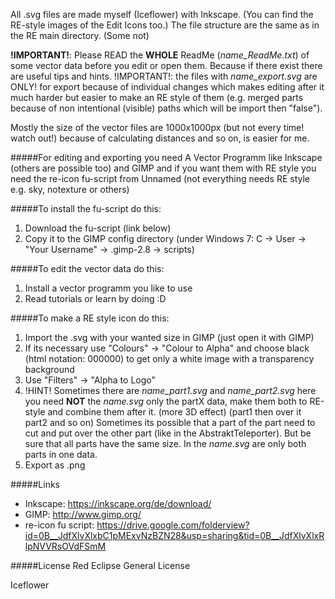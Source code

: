 All .svg files are made myself (Iceflower) with Inkscape. (You can find the RE-style images of the Edit Icons too.)
The file structure are the same as in the RE main directory. (Some not)

**!IMPORTANT!**: Please READ the **WHOLE** ReadMe (*name_ReadMe.txt*) of some vector data before you edit or open them. Because if there exist there are useful tips and hints.
!IMPORTANT!: the files with *name_export.svg* are ONLY! for export because of individual changes which makes editing after it much harder but easier to make an RE style of them (e.g. merged parts because of non intentional (visible) paths which will be import then "false").

Mostly the size of the vector files are 1000x1000px (but not every time! watch out!) because of calculating distances and so on, is easier for me.

#####For editing and exporting you need
A Vector Programm like Inkscape (others are possible too) and GIMP and if you want them with RE style you need the re-icon fu-script from Unnamed (not everything needs RE style e.g. sky, notexture or others)

#####To install the fu-script do this:
1. Download the fu-script (link below)
2. Copy it to the GIMP config directory (under Windows 7: C -> User -> "Your Username" -> .gimp-2.8 -> scripts)

#####To edit the vector data do this:
1. Install a vector programm you like to use
2. Read tutorials or learn by doing :D

#####To make a RE style icon do this:
1. Import the .svg with your wanted size in GIMP (just open it with GIMP)
2. If its necessary use "Colours" -> "Colour to Alpha" and choose black (html notation: 000000) to get only a white image with a transparency background
3. Use "Filters" -> "Alpha to Logo"
4. !HINT! Sometimes there are *name_part1.svg* and *name_part2.svg* here you need **NOT** the *name.svg* only the partX data, make them both to RE-style and combine them after it. (more 3D effect)
    (part1 then over it part2 and so on) Sometimes its possible that a part of the part need to cut and put over the other part (like in the AbstraktTeleporter). But be sure that all parts have the same size.
    In the *name.svg* are only both parts in one data.
5. Export as .png

#####Links
* Inkscape: https://inkscape.org/de/download/
* GIMP: http://www.gimp.org/
* re-icon fu script: https://drive.google.com/folderview?id=0B__JdfXlvXlxbC1pMExvNzBZN28&usp=sharing&tid=0B__JdfXlvXlxRlpNVVRsOVdFSmM


#####License
Red Eclipse General License


Iceflower
